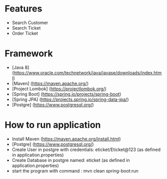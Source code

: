 # Features
- Search Customer
- Search Ticket
- Order Ticket

# Framework
- [Java 8] (https://www.oracle.com/technetwork/java/javase/downloads/index.html)
- [Maven] (https://maven.apache.org/)
- [Project Lombok] (https://projectlombok.org/)
- [Spring Boot] (https://spring.io/projects/spring-boot)
- [Spring JPA] (https://projects.spring.io/spring-data-jpa/)
- [Postgre] (https://www.postgresql.org/)

# How to run application
- Install Maven (https://maven.apache.org/install.html)
- [Postgre] (https://www.postgresql.org/)
- Create User in postgre with credentials: eticket/Eticket@123 (as defined in application.properties)
- Create Database in postgre named: eticket (as defined in application.properties)
- start the program with command : mvn clean spring-boot:run
